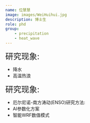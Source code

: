 ```yaml
---
name: 位慧慧
image: images/WeiHuihui.jpg
description: 博士生
role: phd
group: 
    - precipitation
    - heat_wave
---
```


<span style="font-size: 25px;">研究现象:
* 降水
* 高温热浪

<span style="font-size: 25px;">研究现象:
* 厄尔尼诺-南方涛动(ENSO)研究方法: 
* AI参数化方案
* 智能WRF数值模式